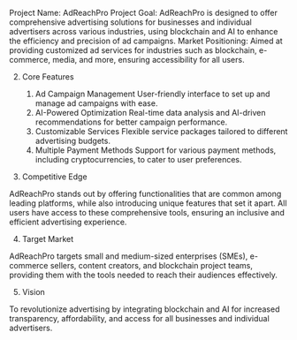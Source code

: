 Project Name: AdReachPro
Project Goal: AdReachPro is designed to offer comprehensive advertising solutions for businesses and individual advertisers across various industries, using blockchain and AI to enhance the efficiency and precision of ad campaigns.
Market Positioning: Aimed at providing customized ad services for industries such as blockchain, e-commerce, media, and more, ensuring accessibility for all users.

2. Core Features
	1.	Ad Campaign Management
User-friendly interface to set up and manage ad campaigns with ease.
	2.	AI-Powered Optimization
Real-time data analysis and AI-driven recommendations for better campaign performance.
	3.	Customizable Services
Flexible service packages tailored to different advertising budgets.
	4.	Multiple Payment Methods
Support for various payment methods, including cryptocurrencies, to cater to user preferences.

3. Competitive Edge

AdReachPro stands out by offering functionalities that are common among leading platforms, while also introducing unique features that set it apart. All users have access to these comprehensive tools, ensuring an inclusive and efficient advertising experience.

4. Target Market

AdReachPro targets small and medium-sized enterprises (SMEs), e-commerce sellers, content creators, and blockchain project teams, providing them with the tools needed to reach their audiences effectively.

5. Vision

To revolutionize advertising by integrating blockchain and AI for increased transparency, affordability, and access for all businesses and individual advertisers.
